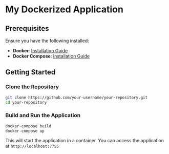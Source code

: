 # My Dockerized Application


## Prerequisites

Ensure you have the following installed:

- **Docker**: [Installation Guide](https://docs.docker.com/get-docker/)
- **Docker Compose**: [Installation Guide](https://docs.docker.com/compose/install/)

## Getting Started

### Clone the Repository

```bash
git clone https://github.com/your-username/your-repository.git
cd your-repository
```
### Build and Run the Application
```bash
docker-compose build
docker-compose up
```
This will start the application in a container. You can access the application at `http://localhost:7755`